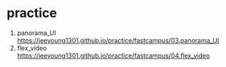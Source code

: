 # practice

1. panorama_UI https://jeeyoung1301.github.io/practice/fastcampus/03.panorama_UI
1. flex_video https://jeeyoung1301.github.io/practice/fastcampus/04.flex_video
